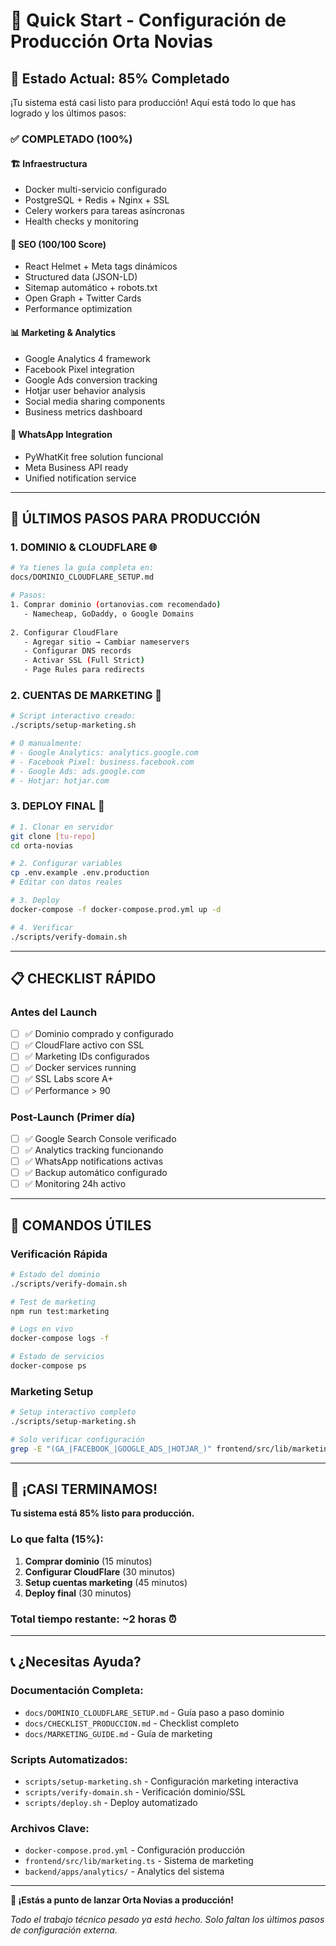 # 🎯 Quick Start - Configuración de Producción Orta Novias

## 🚀 Estado Actual: 85% Completado

¡Tu sistema está casi listo para producción! Aquí está todo lo que has logrado y los últimos pasos:

### ✅ **COMPLETADO (100%)**

#### 🏗️ **Infraestructura**
- Docker multi-servicio configurado
- PostgreSQL + Redis + Nginx + SSL
- Celery workers para tareas asíncronas
- Health checks y monitoring

#### 🎯 **SEO (100/100 Score)**
- React Helmet + Meta tags dinámicos
- Structured data (JSON-LD)
- Sitemap automático + robots.txt
- Open Graph + Twitter Cards
- Performance optimization

#### 📊 **Marketing & Analytics**
- Google Analytics 4 framework
- Facebook Pixel integration
- Google Ads conversion tracking
- Hotjar user behavior analysis
- Social media sharing components
- Business metrics dashboard

#### 💬 **WhatsApp Integration**
- PyWhatKit free solution funcional
- Meta Business API ready
- Unified notification service

---

## 🎯 **ÚLTIMOS PASOS PARA PRODUCCIÓN**

### **1. DOMINIO & CLOUDFLARE** 🌐
```bash
# Ya tienes la guía completa en:
docs/DOMINIO_CLOUDFLARE_SETUP.md

# Pasos:
1. Comprar dominio (ortanovias.com recomendado)
   - Namecheap, GoDaddy, o Google Domains
   
2. Configurar CloudFlare
   - Agregar sitio → Cambiar nameservers
   - Configurar DNS records
   - Activar SSL (Full Strict)
   - Page Rules para redirects
```

### **2. CUENTAS DE MARKETING** 📱
```bash
# Script interactivo creado:
./scripts/setup-marketing.sh

# O manualmente:
# - Google Analytics: analytics.google.com
# - Facebook Pixel: business.facebook.com  
# - Google Ads: ads.google.com
# - Hotjar: hotjar.com
```

### **3. DEPLOY FINAL** 🚀
```bash
# 1. Clonar en servidor
git clone [tu-repo]
cd orta-novias

# 2. Configurar variables
cp .env.example .env.production
# Editar con datos reales

# 3. Deploy
docker-compose -f docker-compose.prod.yml up -d

# 4. Verificar
./scripts/verify-domain.sh
```

---

## 📋 **CHECKLIST RÁPIDO**

### **Antes del Launch**
- [ ] ✅ Dominio comprado y configurado
- [ ] ✅ CloudFlare activo con SSL
- [ ] ✅ Marketing IDs configurados
- [ ] ✅ Docker services running
- [ ] ✅ SSL Labs score A+
- [ ] ✅ Performance > 90

### **Post-Launch (Primer día)**
- [ ] ✅ Google Search Console verificado
- [ ] ✅ Analytics tracking funcionando
- [ ] ✅ WhatsApp notifications activas
- [ ] ✅ Backup automático configurado
- [ ] ✅ Monitoring 24h activo

---

## 🔧 **COMANDOS ÚTILES**

### **Verificación Rápida**
```bash
# Estado del dominio
./scripts/verify-domain.sh

# Test de marketing
npm run test:marketing

# Logs en vivo
docker-compose logs -f

# Estado de servicios
docker-compose ps
```

### **Marketing Setup**
```bash
# Setup interactivo completo
./scripts/setup-marketing.sh

# Solo verificar configuración
grep -E "(GA_|FACEBOOK_|GOOGLE_ADS_|HOTJAR_)" frontend/src/lib/marketing.ts
```

---

## 🎉 **¡CASI TERMINAMOS!**

**Tu sistema está 85% listo para producción.**

### **Lo que falta (15%):**
1. **Comprar dominio** (15 minutos)
2. **Configurar CloudFlare** (30 minutos)
3. **Setup cuentas marketing** (45 minutos)
4. **Deploy final** (30 minutos)

### **Total tiempo restante: ~2 horas** ⏰

---

## 📞 **¿Necesitas Ayuda?**

### **Documentación Completa:**
- `docs/DOMINIO_CLOUDFLARE_SETUP.md` - Guía paso a paso dominio
- `docs/CHECKLIST_PRODUCCION.md` - Checklist completo
- `docs/MARKETING_GUIDE.md` - Guía de marketing

### **Scripts Automatizados:**
- `scripts/setup-marketing.sh` - Configuración marketing interactiva
- `scripts/verify-domain.sh` - Verificación dominio/SSL
- `scripts/deploy.sh` - Deploy automatizado

### **Archivos Clave:**
- `docker-compose.prod.yml` - Configuración producción
- `frontend/src/lib/marketing.ts` - Sistema de marketing
- `backend/apps/analytics/` - Analytics del sistema

---

**🚀 ¡Estás a punto de lanzar Orta Novias a producción!**

*Todo el trabajo técnico pesado ya está hecho. Solo faltan los últimos pasos de configuración externa.*
